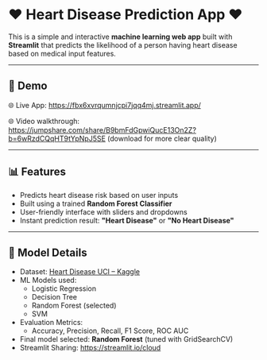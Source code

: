 # ❤ Heart Disease Prediction App ❤

This is a simple and interactive **machine learning web app** built with **Streamlit** that predicts the likelihood of a person having heart disease based on medical input features.

---

## 🚀 Demo

🌐 Live App: https://fbx6xvrqumnjcpi7jqq4mj.streamlit.app/

🌐 Video walkthrough: https://jumpshare.com/share/B9bmFdGpwiQucE13On2Z?b=6wRzdCQqHT9tYpNpJ5SE (download for more clear quality)

---

## 📊 Features

- Predicts heart disease risk based on user inputs
- Built using a trained **Random Forest Classifier**
- User-friendly interface with sliders and dropdowns
- Instant prediction result: **"Heart Disease"** or **"No Heart Disease"**

---

## 🧠 Model Details

- Dataset: [Heart Disease UCI – Kaggle](https://www.kaggle.com/datasets/mragpavank/heart-diseaseuci)
- ML Models used:
  - Logistic Regression
  - Decision Tree
  - Random Forest (selected)
  - SVM
- Evaluation Metrics:
  - Accuracy, Precision, Recall, F1 Score, ROC AUC
- Final model selected: **Random Forest** (tuned with GridSearchCV)
- Streamlit Sharing: https://streamlit.io/cloud

